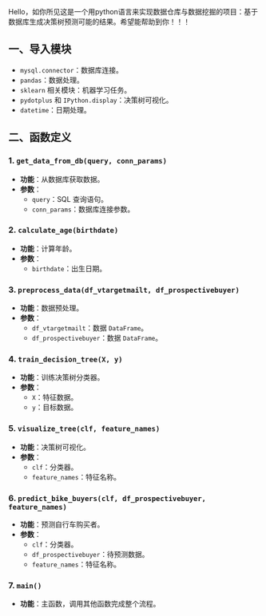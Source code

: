Hello，如你所见这是一个用python语言来实现数据仓库与数据挖掘的项目：基于数据库生成决策树预测可能的结果。希望能帮助到你！！！

## 一、导入模块
- `mysql.connector`：数据库连接。
- `pandas`：数据处理。
- `sklearn` 相关模块：机器学习任务。
- `pydotplus` 和 `IPython.display`：决策树可视化。
- `datetime`：日期处理。

## 二、函数定义

### 1. `get_data_from_db(query, conn_params)`
- **功能**：从数据库获取数据。
- **参数**：
    - `query`：SQL 查询语句。
    - `conn_params`：数据库连接参数。

### 2. `calculate_age(birthdate)`
- **功能**：计算年龄。
- **参数**：
    - `birthdate`：出生日期。

### 3. `preprocess_data(df_vtargetmailt, df_prospectivebuyer)`
- **功能**：数据预处理。
- **参数**：
    - `df_vtargetmailt`：数据 `DataFrame`。
    - `df_prospectivebuyer`：数据 `DataFrame`。

### 4. `train_decision_tree(X, y)`
- **功能**：训练决策树分类器。
- **参数**：
    - `X`：特征数据。
    - `y`：目标数据。

### 5. `visualize_tree(clf, feature_names)`
- **功能**：决策树可视化。
- **参数**：
    - `clf`：分类器。
    - `feature_names`：特征名称。

### 6. `predict_bike_buyers(clf, df_prospectivebuyer, feature_names)`
- **功能**：预测自行车购买者。
- **参数**：
    - `clf`：分类器。
    - `df_prospectivebuyer`：待预测数据。
    - `feature_names`：特征名称。

### 7. `main()`
- **功能**：主函数，调用其他函数完成整个流程。
